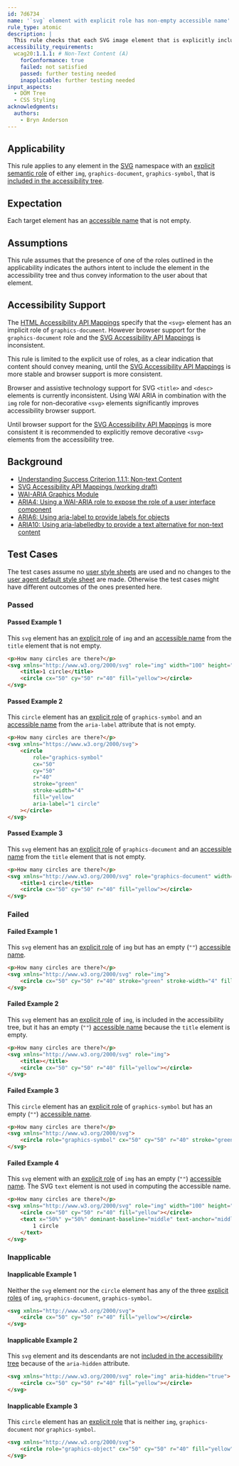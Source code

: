 ```yaml
---
id: 7d6734
name: '`svg` element with explicit role has non-empty accessible name'
rule_type: atomic
description: |
  This rule checks that each SVG image element that is explicitly included in the accessibility tree has a non-empty accessible name.
accessibility_requirements:
  wcag20:1.1.1: # Non-Text Content (A)
    forConformance: true
    failed: not satisfied
    passed: further testing needed
    inapplicable: further testing needed
input_aspects:
  - DOM Tree
  - CSS Styling
acknowledgments:
  authors:
    - Bryn Anderson
---
```


## Applicability

This rule applies to any element in the [SVG](https://www.w3.org/2000/svg) namespace with an [explicit semantic role][explicit role] of either `img`, `graphics-document`, `graphics-symbol`, that is [included in the accessibility tree][].

## Expectation

Each target element has an [accessible name][] that is not empty.

## Assumptions

This rule assumes that the presence of one of the roles outlined in the applicability indicates the authors intent to include the element in the accessibility tree and thus convey information to the user about that element.

## Accessibility Support

The [HTML Accessibility API Mappings](https://www.w3.org/TR/html-aam-1.0/#html-element-role-mappings) specify that the `<svg>` element has an implicit role of `graphics-document`. However browser support for the `graphics-document` role and the [SVG Accessibility API Mappings][] is inconsistent.

This rule is limited to the explicit use of roles, as a clear indication that content should convey meaning, until the [SVG Accessibility API Mappings][] is more stable and browser support is more consistent.

Browser and assistive technology support for SVG `<title>` and `<desc>` elements is currently inconsistent. Using WAI ARIA in combination with the `img` role for non-decorative `<svg>` elements significantly improves accessibility browser support.

Until browser support for the [SVG Accessibility API Mappings][] is more consistent it is recommended to explicitly remove decorative `<svg>` elements from the accessibility tree.

## Background

- [Understanding Success Criterion 1.1.1: Non-text Content](https://www.w3.org/WAI/WCAG21/Understanding/non-text-content.html)
- [SVG Accessibility API Mappings (working draft)][svg accessibility api mappings]
- [WAI-ARIA Graphics Module](https://www.w3.org/TR/graphics-aria-1.0/)
- [ARIA4: Using a WAI-ARIA role to expose the role of a user interface component](https://www.w3.org/WAI/WCAG21/Techniques/aria/ARIA4)
- [ARIA6: Using aria-label to provide labels for objects](https://www.w3.org/WAI/WCAG21/Techniques/aria/ARIA6)
- [ARIA10: Using aria-labelledby to provide a text alternative for non-text content](https://www.w3.org/WAI/WCAG21/Techniques/aria/ARIA10)

## Test Cases

The test cases assume no [user style sheets](https://drafts.csswg.org/css-cascade/#cascade-origin-user) are used and no changes to the [user agent default style sheet](https://drafts.csswg.org/css-cascade/#cascade-origin-ua) are made. Otherwise the test cases might have different outcomes of the ones presented here. 

### Passed

#### Passed Example 1

This `svg` element has an [explicit role][] of `img` and an [accessible name][] from the `title` element that is not empty.

```html
<p>How many circles are there?</p>
<svg xmlns="http://www.w3.org/2000/svg" role="img" width="100" height="100">
	<title>1 circle</title>
	<circle cx="50" cy="50" r="40" fill="yellow"></circle>
</svg>
```

#### Passed Example 2

This `circle` element has an [explicit role][] of `graphics-symbol` and an [accessible name][] from the `aria-label` attribute that is not empty.

```html
<p>How many circles are there?</p>
<svg xmlns="https://www.w3.org/2000/svg">
	<circle
		role="graphics-symbol"
		cx="50"
		cy="50"
		r="40"
		stroke="green"
		stroke-width="4"
		fill="yellow"
		aria-label="1 circle"
	></circle>
</svg>
```

#### Passed Example 3

This `svg` element has an [explicit role][] of `graphics-document` and an [accessible name][] from the `title` element that is not empty.

```html
<p>How many circles are there?</p>
<svg xmlns="http://www.w3.org/2000/svg" role="graphics-document" width="100" height="100">
	<title>1 circle</title>
	<circle cx="50" cy="50" r="40" fill="yellow"></circle>
</svg>
```

### Failed

#### Failed Example 1

This `svg` element has an [explicit role][] of `img` but has an empty (`""`) [accessible name][].

```html
<p>How many circles are there?</p>
<svg xmlns="http://www.w3.org/2000/svg" role="img">
	<circle cx="50" cy="50" r="40" stroke="green" stroke-width="4" fill="yellow"></circle>
</svg>
```

#### Failed Example 2

This `svg` element has an [explicit role][] of `img`, is included in the accessibility tree, but it has an empty (`""`) [accessible name][] because the `title` element is empty.

```html
<p>How many circles are there?</p>
<svg xmlns="http://www.w3.org/2000/svg" role="img">
	<title></title>
	<circle cx="50" cy="50" r="40" fill="yellow"></circle>
</svg>
```

#### Failed Example 3

This `circle` element has an [explicit role][] of `graphics-symbol` but has an empty (`""`) [accessible name][].

```html
<p>How many circles are there?</p>
<svg xmlns="http://www.w3.org/2000/svg">
	<circle role="graphics-symbol" cx="50" cy="50" r="40" stroke="green" stroke-width="4" fill="yellow"></circle>
</svg>
```

#### Failed Example 4

This `svg` element with an [explicit role][] of `img` has an empty (`""`) [accessible name][]. The SVG `text` element is not used in computing the accessible name.

```html
<p>How many circles are there?</p>
<svg xmlns="http://www.w3.org/2000/svg" role="img" width="100" height="100">
	<circle cx="50" cy="50" r="40" fill="yellow"></circle>
	<text x="50%" y="50%" dominant-baseline="middle" text-anchor="middle">
		1 circle
	</text>
</svg>
```

### Inapplicable

#### Inapplicable Example 1

Neither the `svg` element nor the `circle` element has any of the three [explicit roles][explicit role] of `img`, `graphics-document`, `graphics-symbol`.

```html
<svg xmlns="http://www.w3.org/2000/svg">
	<circle cx="50" cy="50" r="40" fill="yellow"></circle>
</svg>
```

#### Inapplicable Example 2

This `svg` element and its descendants are not [included in the accessibility tree][] because of the `aria-hidden` attribute.

```html
<svg xmlns="http://www.w3.org/2000/svg" role="img" aria-hidden="true">
	<circle cx="50" cy="50" r="40" fill="yellow"></circle>
</svg>
```

#### Inapplicable Example 3

This `circle` element has an [explicit role][] that is neither `img`, `graphics-document` nor `graphics-symbol`.

```html
<svg xmlns="http://www.w3.org/2000/svg">
	<circle role="graphics-object" cx="50" cy="50" r="40" fill="yellow"></circle>
</svg>
```

[accessible name]: #accessible-name 'Definition of accessible name'
[explicit role]: #explicit-role 'Definition of explicit role'
[included in the accessibility tree]: #included-in-the-accessibility-tree 'Definition of Included in the accessibility tree'
[svg accessibility api mappings]: https://www.w3.org/TR/svg-aam-1.0
